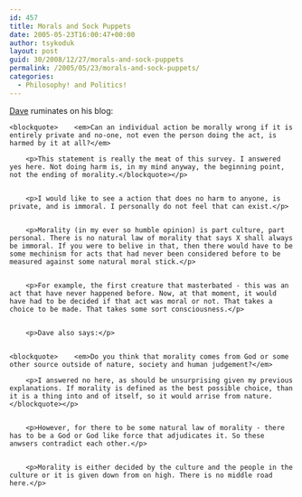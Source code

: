 ```yaml
---
id: 457
title: Morals and Sock Puppets
date: 2005-05-23T16:00:47+00:00
author: tsykoduk
layout: post
guid: 30/2008/12/27/morals-and-sock-puppets
permalink: /2005/05/23/morals-and-sock-puppets/
categories:
  - Philosophy! and Politics!
---
```

<p><a href="http://davejustus.blogspot.com/">Dave</a> ruminates on his blog:</p>


	<blockquote>    <em>Can an individual action be morally wrong if it is entirely private and no-one, not even the person doing the act, is harmed by it at all?</em>

		<p>This statement is really the meat of this survey. I answered yes here. Not doing harm is, in my mind anyway, the beginning point, not the ending of morality.</blockquote></p>


		<p>I would like to see a action that does no harm to anyone, is private, and is immoral. I personally do not feel that can exist.</p>


		<p>Morality (in my ever so humble opinion) is part culture, part personal. There is no natural law of morality that says X shall always be immoral. If you were to belive in that, then there would have to be some mechinism for acts that had never been considered before to be measured against some natural moral stick.</p>


		<p>For example, the first creature that masterbated - this was an act that have never happened before. Now, at that moment, it would have had to be decided if that act was moral or not. That takes a choice to be made. That takes some sort consciousness.</p>


		<p>Dave also says:</p>


	<blockquote>    <em>Do you think that morality comes from God or some other source outside of nature, society and human judgement?</em>

		<p>I answered no here, as should be unsurprising given my previous explanations. If morality is defined as the best possible choice, than it is a thing into and of itself, so it would arrise from nature.</blockquote></p>


		<p>However, for there to be some natural law of morality - there has to be a God or God like force that adjudicates it. So these anwsers contradict each other.</p>


		<p>Morality is either decided by the culture and the people in the culture or it is given down from on high. There is no middle road here.</p>